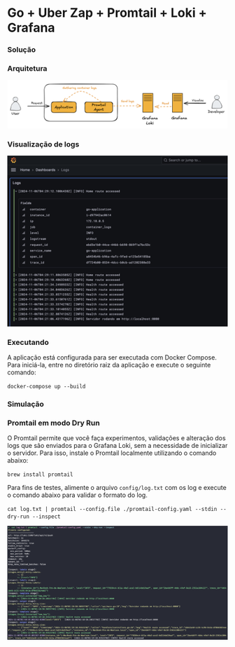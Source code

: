 # Go + Uber Zap + Promtail + Loki + Grafana


### Solução

### Arquitetura
![Architecture](documentation/images/architecture.png)

### Visualização de logs
![Dashboard](documentation/images/dashboard.png)

### Executando
A aplicação está configurada para ser executada com Docker Compose. Para iniciá-la, entre no diretório raiz da aplicação e execute o seguinte comando:

`
docker-compose up --build
`

### Simulação

### Promtail em modo Dry Run
O Promtail permite que você faça experimentos, validações e alteração dos logs que são enviados para o Grafana Loki, sem a necessidade de inicializar o servidor.
Para isso, instale o Promtail localmente utilizando o comando abaixo:

`
brew install promtail
`

Para fins de testes, alimente o arquivo `config/log.txt` com os log e execute o comando abaixo para validar o formato do log.

`
cat log.txt | promtail --config.file ./promtail-config.yaml --stdin --dry-run --inspect
`

![Dry Run](documentation/images/dry-run.png)